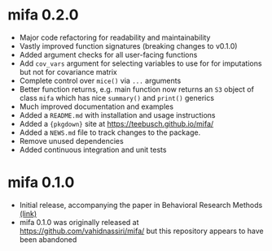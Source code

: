 # mifa 0.2.0

* Major code refactoring for readability and maintainability
* Vastly improved function signatures (breaking changes to v0.1.0)
* Added argument checks for all user-facing functions
* Add `cov_vars` argument for selecting variables to use for for imputations 
  but not for covariance matrix 
* Complete control over `mice()` via `...` arguments
* Better function returns, e.g. main function now returns an `S3` object of 
  class `mifa` which has nice `summary()` and `print()` generics
* Much improved documentation and examples 
* Added a `README.md` with installation and usage instructions
* Added a `{pkgdown}` site at <https://teebusch.github.io/mifa/>
* Added a `NEWS.md` file to track changes to the package.
* Remove unused dependencies
* Added continuous integration and unit tests


# mifa 0.1.0

* Initial release, accompanying the paper in Behavioral Research Methods 
  [(link)](https://doi.org/10.3758/s13428-017-1013-4)
* mifa 0.1.0 was originally released at <https://github.com/vahidnassiri/mifa/>
  but this repository appears to have been abandoned
